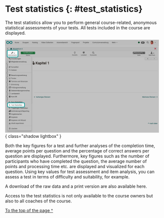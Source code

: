 # Test statistics {: #test_statistics}


The test statistics allow you to perform general course-related, anonymous statistical assessments of your tests. All tests included in the course are displayed.

![statistics_test_v1_de.png](assets/statistics_test_v1_de.png){ class="shadow lightbox" }

Both the key figures for a test and further analyses of the completion time, average points per question and the percentage of correct answers per question are displayed. Furthermore, key figures such as the number of participants who have completed the question, the average number of points and processing time etc. are displayed and visualized for each question. Using key values for test assessment and item analysis, you can assess a test in terms of difficulty and suitability, for example.

A download of the raw data and a print version are also available here.

Access to the test statistics is not only available to the course owners but also to all coaches of the course.

[To the top of the page ^](#test_statistics)

